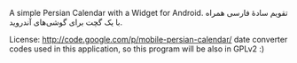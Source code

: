A simple Persian Calendar with a Widget for Android.
تقویم سادهٔ فارسی همراه با یک گچت برای گوشی‌های آندروید.

License:
http://code.google.com/p/mobile-persian-calendar/ date converter codes used in this application, so this program will be also in GPLv2 :)